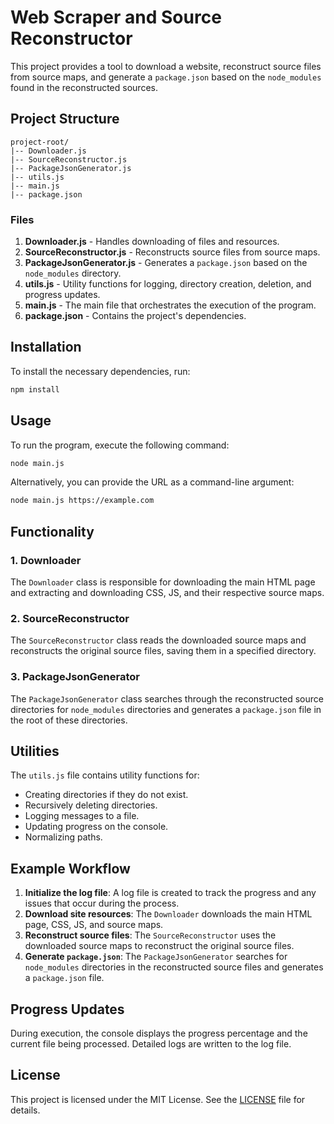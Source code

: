 # Web Scraper and Source Reconstructor

This project provides a tool to download a website, reconstruct source files from source maps, and generate a `package.json` based on the `node_modules` found in the reconstructed sources.

## Project Structure

```
project-root/
|-- Downloader.js
|-- SourceReconstructor.js
|-- PackageJsonGenerator.js
|-- utils.js
|-- main.js
|-- package.json
```

### Files

1. **Downloader.js** - Handles downloading of files and resources.
2. **SourceReconstructor.js** - Reconstructs source files from source maps.
3. **PackageJsonGenerator.js** - Generates a `package.json` based on the `node_modules` directory.
4. **utils.js** - Utility functions for logging, directory creation, deletion, and progress updates.
5. **main.js** - The main file that orchestrates the execution of the program.
6. **package.json** - Contains the project's dependencies.

## Installation

To install the necessary dependencies, run:

```bash
npm install
```

## Usage

To run the program, execute the following command:

```bash
node main.js
```

Alternatively, you can provide the URL as a command-line argument:

```bash
node main.js https://example.com
```

## Functionality

### 1. Downloader

The `Downloader` class is responsible for downloading the main HTML page and extracting and downloading CSS, JS, and their respective source maps.

### 2. SourceReconstructor

The `SourceReconstructor` class reads the downloaded source maps and reconstructs the original source files, saving them in a specified directory.

### 3. PackageJsonGenerator

The `PackageJsonGenerator` class searches through the reconstructed source directories for `node_modules` directories and generates a `package.json` file in the root of these directories.

## Utilities

The `utils.js` file contains utility functions for:
- Creating directories if they do not exist.
- Recursively deleting directories.
- Logging messages to a file.
- Updating progress on the console.
- Normalizing paths.

## Example Workflow

1. **Initialize the log file**: A log file is created to track the progress and any issues that occur during the process.
2. **Download site resources**: The `Downloader` downloads the main HTML page, CSS, JS, and source maps.
3. **Reconstruct source files**: The `SourceReconstructor` uses the downloaded source maps to reconstruct the original source files.
4. **Generate `package.json`**: The `PackageJsonGenerator` searches for `node_modules` directories in the reconstructed source files and generates a `package.json` file.

## Progress Updates

During execution, the console displays the progress percentage and the current file being processed. Detailed logs are written to the log file.

## License

This project is licensed under the MIT License. See the [LICENSE](LICENSE) file for details.
